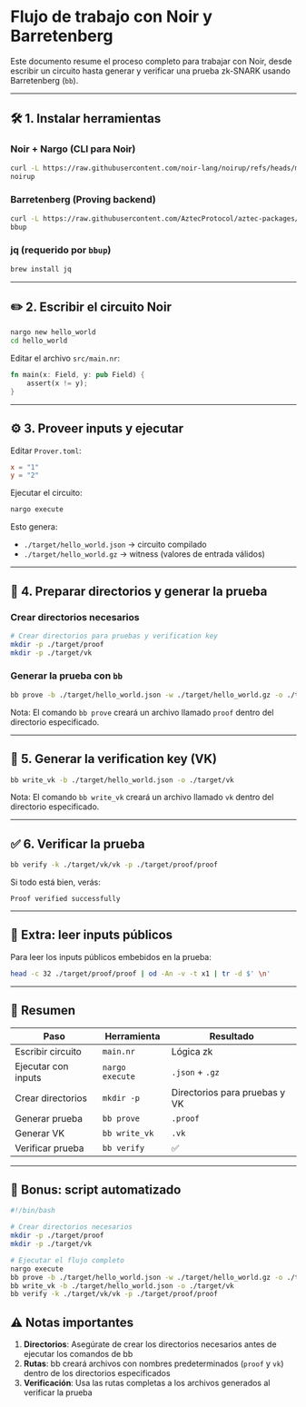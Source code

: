 # Flujo de trabajo con Noir y Barretenberg

Este documento resume el proceso completo para trabajar con Noir, desde escribir un circuito hasta generar y verificar una prueba zk-SNARK usando Barretenberg (`bb`).

---

## 🛠️ 1. Instalar herramientas

### Noir + Nargo (CLI para Noir)

```bash
curl -L https://raw.githubusercontent.com/noir-lang/noirup/refs/heads/main/install | bash
noirup
```

### Barretenberg (Proving backend)

```bash
curl -L https://raw.githubusercontent.com/AztecProtocol/aztec-packages/refs/heads/master/barretenberg/bbup/install | bash
bbup
```

### jq (requerido por `bbup`)

```bash
brew install jq
```

---

## ✏️ 2. Escribir el circuito Noir

```bash
nargo new hello_world
cd hello_world
```

Editar el archivo `src/main.nr`:

```rust
fn main(x: Field, y: pub Field) {
    assert(x != y);
}
```

---

## ⚙️ 3. Proveer inputs y ejecutar

Editar `Prover.toml`:

```toml
x = "1"
y = "2"
```

Ejecutar el circuito:

```bash
nargo execute
```

Esto genera:
- `./target/hello_world.json` → circuito compilado
- `./target/hello_world.gz` → witness (valores de entrada válidos)

---

## 🔐 4. Preparar directorios y generar la prueba

### Crear directorios necesarios
```bash
# Crear directorios para pruebas y verification key
mkdir -p ./target/proof
mkdir -p ./target/vk
```

### Generar la prueba con `bb`
```bash
bb prove -b ./target/hello_world.json -w ./target/hello_world.gz -o ./target/proof
```

Nota: El comando `bb prove` creará un archivo llamado `proof` dentro del directorio especificado.

---

## 🧾 5. Generar la verification key (VK)

```bash
bb write_vk -b ./target/hello_world.json -o ./target/vk
```

Nota: El comando `bb write_vk` creará un archivo llamado `vk` dentro del directorio especificado.

---

## ✅ 6. Verificar la prueba

```bash
bb verify -k ./target/vk/vk -p ./target/proof/proof
```

Si todo está bien, verás:
```
Proof verified successfully
```

---

## 🎯 Extra: leer inputs públicos

Para leer los inputs públicos embebidos en la prueba:

```bash
head -c 32 ./target/proof/proof | od -An -v -t x1 | tr -d $' \n'
```

---

## 🧠 Resumen

| Paso | Herramienta | Resultado |
|------|-------------|-----------|
| Escribir circuito | `main.nr` | Lógica zk |
| Ejecutar con inputs | `nargo execute` | `.json` + `.gz` |
| Crear directorios | `mkdir -p` | Directorios para pruebas y VK |
| Generar prueba | `bb prove` | `.proof` |
| Generar VK | `bb write_vk` | `.vk` |
| Verificar prueba | `bb verify` | ✅ |

---

## 🧰 Bonus: script automatizado

```bash
#!/bin/bash

# Crear directorios necesarios
mkdir -p ./target/proof
mkdir -p ./target/vk

# Ejecutar el flujo completo
nargo execute
bb prove -b ./target/hello_world.json -w ./target/hello_world.gz -o ./target/proof
bb write_vk -b ./target/hello_world.json -o ./target/vk
bb verify -k ./target/vk/vk -p ./target/proof/proof
```

## ⚠️ Notas importantes

1. **Directorios**: Asegúrate de crear los directorios necesarios antes de ejecutar los comandos de bb
2. **Rutas**: bb creará archivos con nombres predeterminados (`proof` y `vk`) dentro de los directorios especificados
3. **Verificación**: Usa las rutas completas a los archivos generados al verificar la prueba
